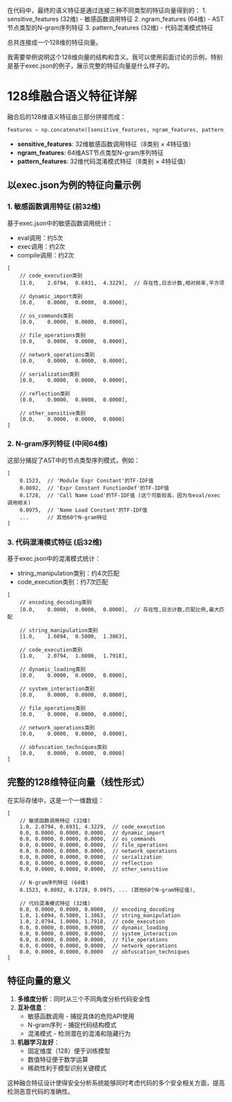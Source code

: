 <think>
在代码中，最终的语义特征是通过连接三种不同类型的特征向量得到的：
1. sensitive_features (32维) - 敏感函数调用特征
2. ngram_features (64维) - AST节点类型的N-gram序列特征
3. pattern_features (32维) - 代码混淆模式特征

总共连接成一个128维的特征向量。

我需要举例说明这个128维向量的结构和含义。我可以使用前面讨论的示例，特别是基于exec.json的例子，展示完整的特征向量是什么样子的。
</think>

# 128维融合语义特征详解

融合后的128维语义特征由三部分拼接而成：

```python
features = np.concatenate([sensitive_features, ngram_features, pattern_features])
```

- **sensitive_features**: 32维敏感函数调用特征（8类别 × 4特征值）
- **ngram_features**: 64维AST节点类型N-gram序列特征
- **pattern_features**: 32维代码混淆模式特征（8类别 × 4特征值）

## 以exec.json为例的特征向量示例

### 1. 敏感函数调用特征 (前32维)

基于exec.json中的敏感函数调用统计：
- eval调用：约5次
- exec调用：约2次
- compile调用：约2次

```
[
    // code_execution类别
    [1.0,    2.0794,  0.6931,  4.3229],  // 存在性,日志计数,相对频率,平方项
    
    // dynamic_import类别
    [0.0,    0.0000,  0.0000,  0.0000],
    
    // os_commands类别
    [0.0,    0.0000,  0.0000,  0.0000],
    
    // file_operations类别
    [0.0,    0.0000,  0.0000,  0.0000],
    
    // network_operations类别
    [0.0,    0.0000,  0.0000,  0.0000],
    
    // serialization类别
    [0.0,    0.0000,  0.0000,  0.0000],
    
    // reflection类别
    [0.0,    0.0000,  0.0000,  0.0000],
    
    // other_sensitive类别
    [0.0,    0.0000,  0.0000,  0.0000]
]
```

### 2. N-gram序列特征 (中间64维)

这部分捕捉了AST中的节点类型序列模式，例如：

```
[
    0.1523,  // 'Module Expr Constant'的TF-IDF值
    0.0892,  // 'Expr Constant FunctionDef'的TF-IDF值
    0.1728,  // 'Call Name Load'的TF-IDF值 (这个可能较高，因为与eval/exec调用相关)
    0.0975,  // 'Name Load Constant'的TF-IDF值
    ...      // 其他60个N-gram特征
]
```

### 3. 代码混淆模式特征 (后32维)

基于exec.json中的混淆模式统计：
- string_manipulation类别：约4次匹配
- code_execution类别：约7次匹配

```
[
    // encoding_decoding类别
    [0.0,    0.0000,  0.0000,  0.0000],  // 存在性,日志计数,匹配比例,最大匹配
    
    // string_manipulation类别
    [1.0,    1.6094,  0.5000,  1.3863],
    
    // code_execution类别
    [1.0,    2.0794,  1.0000,  1.7918],
    
    // dynamic_loading类别
    [0.0,    0.0000,  0.0000,  0.0000],
    
    // system_interaction类别
    [0.0,    0.0000,  0.0000,  0.0000],
    
    // file_operations类别
    [0.0,    0.0000,  0.0000,  0.0000],
    
    // network_operations类别
    [0.0,    0.0000,  0.0000,  0.0000],
    
    // obfuscation_techniques类别
    [0.0,    0.0000,  0.0000,  0.0000]
]
```

## 完整的128维特征向量（线性形式）

在实际存储中，这是一个一维数组：

```
[
    // 敏感函数调用特征 (32维)
    1.0, 2.0794, 0.6931, 4.3229,  // code_execution
    0.0, 0.0000, 0.0000, 0.0000,  // dynamic_import
    0.0, 0.0000, 0.0000, 0.0000,  // os_commands
    0.0, 0.0000, 0.0000, 0.0000,  // file_operations
    0.0, 0.0000, 0.0000, 0.0000,  // network_operations
    0.0, 0.0000, 0.0000, 0.0000,  // serialization
    0.0, 0.0000, 0.0000, 0.0000,  // reflection
    0.0, 0.0000, 0.0000, 0.0000,  // other_sensitive
    
    // N-gram序列特征 (64维)
    0.1523, 0.0892, 0.1728, 0.0975, ... (其他60个N-gram特征值),
    
    // 代码混淆模式特征 (32维)
    0.0, 0.0000, 0.0000, 0.0000,  // encoding_decoding
    1.0, 1.6094, 0.5000, 1.3863,  // string_manipulation
    1.0, 2.0794, 1.0000, 1.7918,  // code_execution
    0.0, 0.0000, 0.0000, 0.0000,  // dynamic_loading
    0.0, 0.0000, 0.0000, 0.0000,  // system_interaction
    0.0, 0.0000, 0.0000, 0.0000,  // file_operations
    0.0, 0.0000, 0.0000, 0.0000,  // network_operations
    0.0, 0.0000, 0.0000, 0.0000   // obfuscation_techniques
]
```

## 特征向量的意义

1. **多维度分析**：同时从三个不同角度分析代码安全性
2. **互补信息**：
   - 敏感函数调用 - 捕捉具体的危险API使用
   - N-gram序列 - 捕捉代码结构模式
   - 混淆模式 - 检测潜在的混淆和隐藏行为
3. **机器学习友好**：
   - 固定维度（128）便于训练模型
   - 数值特征便于数学运算
   - 稀疏性利于模型识别关键模式

这种融合特征设计使得安全分析系统能够同时考虑代码的多个安全相关方面，提高检测恶意代码的准确性。